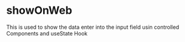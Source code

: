 # showOnWeb
This is used to show the data enter into the input field usin controlled Components and useState Hook
